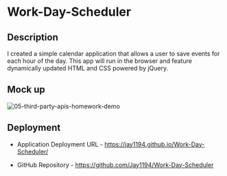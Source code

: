 # Work-Day-Scheduler

## Description
I created a simple calendar application that allows a user to save events for each hour of the day.
This app will run in the browser and feature dynamically updated HTML and CSS powered by jQuery.

## Mock up 
![05-third-party-apis-homework-demo](https://github.com/Jay1194/Work-Day-Scheduler/assets/105843570/caedf32e-1db6-421d-8064-d11caa9f282d)

## Deployment

* Application Deployment URL - https://jay1194.github.io/Work-Day-Scheduler/


* GitHub Repository - https://github.com/Jay1194/Work-Day-Scheduler
